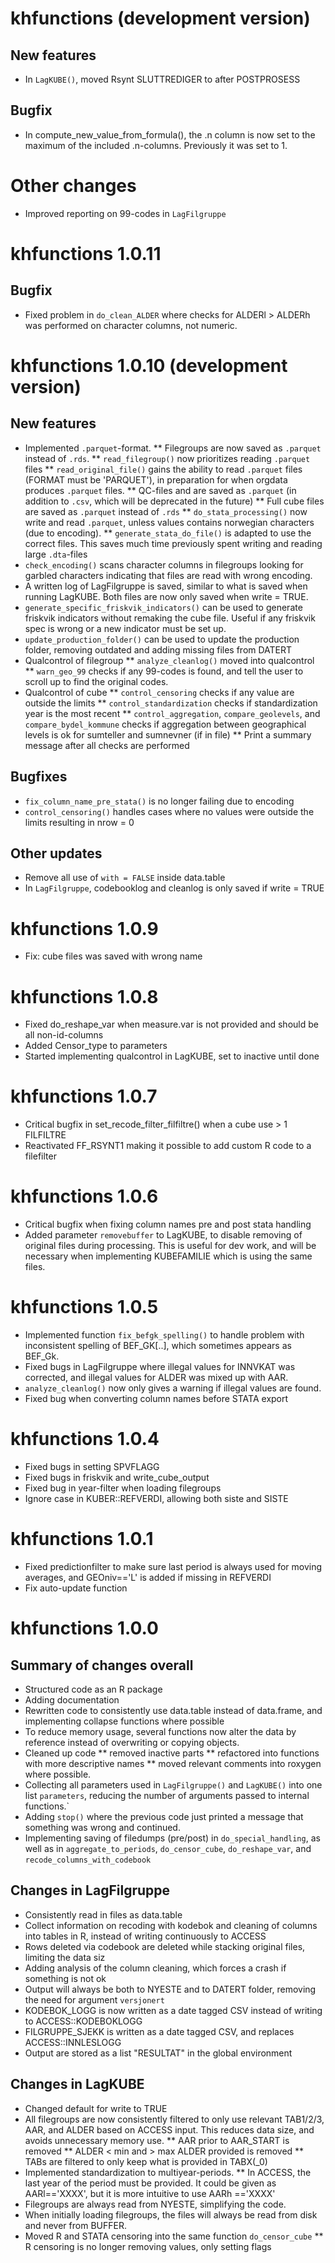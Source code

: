 # khfunctions (development version)

## New features
* In `LagKUBE()`, moved Rsynt SLUTTREDIGER to after POSTPROSESS

## Bugfix
* In compute_new_value_from_formula(), the .n column is now set to the maximum of the included .n-columns. Previously it was set to 1. 

# Other changes
* Improved reporting on 99-codes in `LagFilgruppe`

# khfunctions 1.0.11

## Bugfix
* Fixed problem in `do_clean_ALDER` where checks for ALDERl > ALDERh was performed on character columns, not numeric.

# khfunctions 1.0.10 (development version)

## New features
* Implemented `.parquet`-format. 
** Filegroups are now saved as `.parquet` instead of `.rds`.
** `read_filegroup()` now prioritizes reading `.parquet` files
** `read_original_file()` gains the ability to read `.parquet` files (FORMAT must be 'PARQUET'), in preparation for when orgdata produces `.parquet` files.
** QC-files and are saved as `.parquet` (in addition to `.csv`, which will be deprecated in the future)
** Full cube files are saved as `.parquet` instead of `.rds`
** `do_stata_processing()` now write and read `.parquet`, unless values contains norwegian characters (due to encoding).
** `generate_stata_do_file()` is adapted to use the correct files. This saves much time previously spent writing and reading large `.dta`-files
* `check_encoding()` scans character columns in filegroups looking for garbled characters indicating that files are read with wrong encoding.
* A written log of LagFilgruppe is saved, similar to what is saved when running LagKUBE. Both files are now only saved when write = TRUE. 
* `generate_specific_friskvik_indicators()` can be used to generate friskvik indicators without remaking the cube file. Useful if any friskvik spec is wrong or a new indicator must be set up. 
* `update_production_folder()` can be used to update the production folder, removing outdated and adding missing files from DATERT
* Qualcontrol of filegroup
** `analyze_cleanlog()` moved into qualcontrol
** `warn_geo_99` checks if any 99-codes is found, and tell the user to scroll up to find the original codes. 
* Qualcontrol of cube 
** `control_censoring` checks if any value are outside the limits
** `control_standardization` checks if standardization year is the most recent
** `control_aggregation`, `compare_geolevels`, and `compare_bydel_kommune` checks if aggregation between geographical levels is ok for sumteller and sumnevner (if in file)
** Print a summary message after all checks are performed

## Bugfixes
* `fix_column_name_pre_stata()` is no longer failing due to encoding
* `control_censoring()` handles cases where no values were outside the limits resulting in nrow = 0

## Other updates
* Remove all use of `with = FALSE` inside data.table
* In `LagFilgruppe`, codebooklog and cleanlog is only saved if write = TRUE

# khfunctions 1.0.9
* Fix: cube files was saved with wrong name

# khfunctions 1.0.8

* Fixed do_reshape_var when measure.var is not provided and should be all non-id-columns
* Added Censor_type to parameters
* Started implementing qualcontrol in LagKUBE, set to inactive until done

# khfunctions 1.0.7
* Critical bugfix in set_recode_filter_filfiltre() when a cube use > 1 FILFILTRE
* Reactivated FF_RSYNT1 making it possible to add custom R code to a filefilter

# khfunctions 1.0.6
* Critical bugfix when fixing column names pre and post stata handling
* Added parameter `removebuffer` to LagKUBE, to disable removing of original files during processing. This is useful for dev work, and will be necessary when implementing KUBEFAMILIE which is using the same files.

# khfunctions 1.0.5
* Implemented function `fix_befgk_spelling()` to handle problem with inconsistent spelling of BEF_GK[..], which sometimes appears as BEF_Gk.
* Fixed bugs in LagFilgruppe where illegal values for INNVKAT was corrected, and illegal values for ALDER was mixed up with AAR. 
* `analyze_cleanlog()` now only gives a warning if illegal values are found. 
* Fixed bug when converting column names before STATA export

# khfunctions 1.0.4
* Fixed bugs in setting SPVFLAGG
* Fixed bugs in friskvik and write_cube_output
* Fixed bug in year-filter when loading filegroups 
* Ignore case in KUBER::REFVERDI, allowing both siste and SISTE

# khfunctions 1.0.1
* Fixed predictionfilter to make sure last period is always used for moving averages, and GEOniv=='L' is added if missing in REFVERDI
* Fix auto-update function

# khfunctions 1.0.0

## Summary of changes overall

* Structured code as an R package
* Adding documentation
* Rewritten code to consistently use data.table instead of data.frame, and implementing collapse functions where possible
* To reduce memory usage, several functions now alter the data by reference instead of overwriting or copying objects.
* Cleaned up code
** removed inactive parts
** refactored into functions with more descriptive names
** moved relevant comments into roxygen where possible. 
* Collecting all parameters used in `LagFilgruppe()` and `LagKUBE()` into one list `parameters`, reducing the number of arguments passed to internal functions.`
* Adding `stop()` where the previous code just printed a message that something was wrong and continued. 
* Implementing saving of filedumps (pre/post) in `do_special_handling`, as well as in `aggregate_to_periods`, `do_censor_cube`, `do_reshape_var`, and `recode_columns_with_codebook`

## Changes in LagFilgruppe

* Consistently read in files as data.table
* Collect information on recoding with kodebok and cleaning of columns into tables in R, instead of writing continuously to ACCESS
* Rows deleted via codebook are deleted while stacking original files, limiting the data siz
* Adding analysis of the column cleaning, which forces a crash if something is not ok
* Output will always be both to NYESTE and to DATERT folder, removing the need for argument `versjonert`
* KODEBOK_LOGG is now written as a date tagged CSV instead of writing to ACCESS::KODEBOKLOGG
* FILGRUPPE_SJEKK is written as a date tagged CSV, and replaces ACCESS::INNLESLOGG
* Output are stored as a list "RESULTAT" in the global environment 

## Changes in LagKUBE
* Changed default for write to TRUE
* All filegroups are now consistently filtered to only use relevant TAB1/2/3, AAR, and ALDER based on ACCESS input. This reduces data size, and avoids unnecessary memory use. 
** AAR prior to AAR_START is removed
** ALDER < min and > max ALDER provided is removed
** TABs are filtered to only keep what is provided in TABX(_0)
* Implemented standardization to multiyear-periods. 
** In ACCESS, the last year of the period must be provided. It could be given as AARl=='XXXX', but it is more intuitive to use AARh =='XXXX'
* Filegroups are always read from NYESTE, simplifying the code. 
* When initially loading filegroups, the files will always be read from disk and never from BUFFER. 
* Moved R and STATA censoring into the same function `do_censor_cube`
** R censoring is no longer removing values, only setting flags
